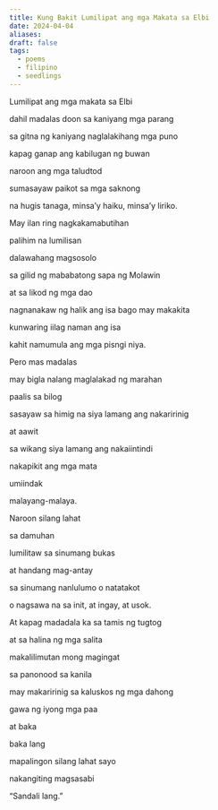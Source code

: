 ```yaml
---
title: Kung Bakit Lumilipat ang mga Makata sa Elbi
date: 2024-04-04
aliases: 
draft: false
tags:
  - poems
  - filipino
  - seedlings
---
```

Lumilipat ang mga makata sa Elbi

dahil madalas doon sa kaniyang mga parang

sa gitna ng kaniyang naglalakihang mga puno

kapag ganap ang kabilugan ng buwan

naroon ang mga taludtod

sumasayaw paikot sa mga saknong

na hugis tanaga, minsa’y haiku, minsa’y liriko.

May ilan ring nagkakamabutihan

palihim na lumilisan

dalawahang magsosolo

sa gilid ng mababatong sapa ng Molawin

at sa likod ng mga dao

nagnanakaw ng halik ang isa bago may makakita

kunwaring iilag naman ang isa

kahit namumula ang mga pisngi niya.

Pero mas madalas

may bigla nalang maglalakad ng marahan

paalis sa bilog

sasayaw sa himig na siya lamang ang nakaririnig

at aawit

sa wikang siya lamang ang nakaiintindi

nakapikit ang mga mata

umiindak

malayang-malaya.

Naroon silang lahat

sa damuhan

lumilitaw sa sinumang bukas

at handang mag-antay

sa sinumang nanlulumo o natatakot

o nagsawa na sa init, at ingay, at usok.

At kapag madadala ka sa tamis ng tugtog

at sa halina ng mga salita

makalilimutan mong magingat

sa panonood sa kanila

may makaririnig sa kaluskos ng mga dahong

gawa ng iyong mga paa

at baka

baka lang

mapalingon silang lahat sayo

nakangiting magsasabi

“Sandali lang.”

